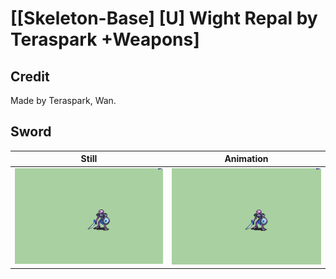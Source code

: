 # [\[Skeleton-Base\] \[U\] Wight Repal by Teraspark +Weapons]

## Credit

Made by Teraspark, Wan.
	
## Sword

| Still | Animation |
| :---: | :-------: |
| ![Sword still](./Sword_000.png) | ![Sword animation](./Sword.gif) |

